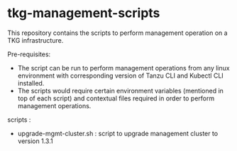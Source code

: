 # tkg-management-scripts

This repository contains the scripts to perform management operation on a TKG infrastructure.

Pre-requisites:
- The script can be run to perform management operations from any linux environment with corresponding version of Tanzu CLI and Kubectl CLI installed.
- The scripts would require certain environment variables (mentioned in top of each script) and contextual files required in order to perform management operations.

scripts :
- upgrade-mgmt-cluster.sh : script to upgrade management cluster to version 1.3.1

